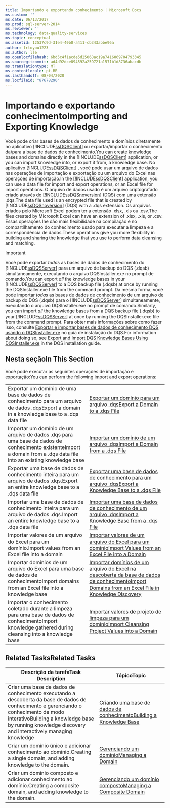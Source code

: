 ```yaml
---
title: Importando e exportando conhecimento | Microsoft Docs
ms.custom: ''
ms.date: 06/13/2017
ms.prod: sql-server-2014
ms.reviewer: ''
ms.technology: data-quality-services
ms.topic: conceptual
ms.assetid: 12537c9d-31e4-40b0-a411-cb343abbe96a
author: lrtoyou1223
ms.author: lle
ms.openlocfilehash: 6bd5c4f1acde5d25068ac19a7416069704793345
ms.sourcegitcommit: ad4d92dce894592a259721a1571b1d8736abacdb
ms.translationtype: MT
ms.contentlocale: pt-BR
ms.lasthandoff: 08/04/2020
ms.locfileid: "87678290"
---
```

# <a name="importing-and-exporting-knowledge"></a><span data-ttu-id="4b8a0-102">Importando e exportando conhecimento</span><span class="sxs-lookup"><span data-stu-id="4b8a0-102">Importing and Exporting Knowledge</span></span>
  <span data-ttu-id="4b8a0-103">Você pode criar bases de dados de conhecimento e domínios diretamente no aplicativo [!INCLUDE[ssDQSClient](../includes/ssdqsclient-md.md)] ou exportar/importar o conhecimento da/para a base de dados de conhecimento.</span><span class="sxs-lookup"><span data-stu-id="4b8a0-103">You can create knowledge bases and domains directly in the [!INCLUDE[ssDQSClient](../includes/ssdqsclient-md.md)] application, or you can import knowledge into, or export it from, a knowledge base.</span></span> <span data-ttu-id="4b8a0-104">No aplicativo [!INCLUDE[ssDQSClient](../includes/ssdqsclient-md.md)] , você pode usar um arquivo de dados nas operações de importação e exportação ou um arquivo do Excel nas operações de importação.</span><span class="sxs-lookup"><span data-stu-id="4b8a0-104">In the [!INCLUDE[ssDQSClient](../includes/ssdqsclient-md.md)] application, you can use a data file for import and export operations, or an Excel file for import operations.</span></span> <span data-ttu-id="4b8a0-105">O arquivo de dados usado é um arquivo criptografado criado através do [!INCLUDE[ssDQSnoversion](../includes/ssdqsnoversion-md.md)] (DQS) com uma extensão .dqs.</span><span class="sxs-lookup"><span data-stu-id="4b8a0-105">The data file used is an encrypted file that is created by [!INCLUDE[ssDQSnoversion](../includes/ssdqsnoversion-md.md)] (DQS) with a .dqs extension.</span></span> <span data-ttu-id="4b8a0-106">Os arquivos criados pelo Microsoft Excel podem ter a extensão .xlsx, .xls ou .csv.</span><span class="sxs-lookup"><span data-stu-id="4b8a0-106">The files created by Microsoft Excel can have an extension of .xlsx, .xls, or .csv.</span></span> <span data-ttu-id="4b8a0-107">Essas operações lhe dão mais flexibilidade na compilação e no compartilhamento do conhecimento usado para executar a limpeza e a correspondência de dados.</span><span class="sxs-lookup"><span data-stu-id="4b8a0-107">These operations give you more flexibility in building and sharing the knowledge that you use to perform data cleansing and matching.</span></span>  
  
> [!IMPORTANT]  
>  <span data-ttu-id="4b8a0-108">Você pode exportar *todas* as bases de dados de conhecimento do [!INCLUDE[ssDQSServer](../includes/ssdqsserver-md.md)] para um arquivo de backup do DQS (.dqsb) simultaneamente, executando o arquivo DQSInstaller.exe no prompt de comando.</span><span class="sxs-lookup"><span data-stu-id="4b8a0-108">You can export *all* the knowledge bases in your [!INCLUDE[ssDQSServer](../includes/ssdqsserver-md.md)] to a DQS backup file (.dqsb) at once by running the DQSInstaller.exe file from the command prompt.</span></span> <span data-ttu-id="4b8a0-109">Da mesma forma, você pode importar *todas* as bases de dados de conhecimento de um arquivo de backup do DQS (.dqsb) para o [!INCLUDE[ssDQSServer](../includes/ssdqsserver-md.md)] simultaneamente, executando o arquivo DQSInstaller.exe no prompt de comando.</span><span class="sxs-lookup"><span data-stu-id="4b8a0-109">Similarly, you can import *all* the knowledge bases from a DQS backup file (.dqsb) to your [!INCLUDE[ssDQSServer](../includes/ssdqsserver-md.md)] at once by running the DQSInstaller.exe file from the command prompt.</span></span> <span data-ttu-id="4b8a0-110">Para obter mais informações sobre como fazer isso, consulte [Exportar e importar bases de dados de conhecimento DQS usando o DQSInstaller.exe](install-windows/export-and-import-dqs-knowledge-bases-using-dqsinstaller-exe.md) no guia de instalação do DQS.</span><span class="sxs-lookup"><span data-stu-id="4b8a0-110">For information about doing so, see [Export and Import DQS Knowledge Bases Using DQSInstaller.exe](install-windows/export-and-import-dqs-knowledge-bases-using-dqsinstaller-exe.md) in the DQS installation guide.</span></span>  
  
## <a name="in-this-section"></a><span data-ttu-id="4b8a0-111">Nesta seção</span><span class="sxs-lookup"><span data-stu-id="4b8a0-111">In This Section</span></span>  
 <span data-ttu-id="4b8a0-112">Você pode executar as seguintes operações de importação e exportação:</span><span class="sxs-lookup"><span data-stu-id="4b8a0-112">You can perform the following import and export operations:</span></span>  
  
|||  
|-|-|  
|<span data-ttu-id="4b8a0-113">Exportar um domínio de uma base de dados de conhecimento para um arquivo de dados .dqs</span><span class="sxs-lookup"><span data-stu-id="4b8a0-113">Export a domain in a knowledge base to a .dqs data file</span></span>|[<span data-ttu-id="4b8a0-114">Exportar um domínio para um arquivo .dqs</span><span class="sxs-lookup"><span data-stu-id="4b8a0-114">Export a Domain to a .dqs File</span></span>](../../2014/data-quality-services/export-a-domain-to-a-dqs-file.md)|  
|<span data-ttu-id="4b8a0-115">Importar um domínio de um arquivo de dados .dqs para uma base de dados de conhecimento existente</span><span class="sxs-lookup"><span data-stu-id="4b8a0-115">Import a domain from a .dqs data file into an existing knowledge base</span></span>|[<span data-ttu-id="4b8a0-116">Importar um domínio de um arquivo .dqs</span><span class="sxs-lookup"><span data-stu-id="4b8a0-116">Import a Domain from a .dqs File</span></span>](../../2014/data-quality-services/import-a-domain-from-a-dqs-file.md)|  
|<span data-ttu-id="4b8a0-117">Exportar uma base de dados de conhecimento inteira para um arquivo de dados .dqs.</span><span class="sxs-lookup"><span data-stu-id="4b8a0-117">Export an entire knowledge base to a .dqs data file</span></span>|[<span data-ttu-id="4b8a0-118">Exportar uma base de dados de conhecimento para um arquivo .dqs</span><span class="sxs-lookup"><span data-stu-id="4b8a0-118">Export a Knowledge Base to a .dqs File</span></span>](../../2014/data-quality-services/export-a-knowledge-base-to-a-dqs-file.md)|  
|<span data-ttu-id="4b8a0-119">Importar uma base de dados de conhecimento inteira para um arquivo de dados .dqs.</span><span class="sxs-lookup"><span data-stu-id="4b8a0-119">Import an entire knowledge base to a .dqs data file</span></span>|[<span data-ttu-id="4b8a0-120">Importar uma base de dados de conhecimento de um arquivo .dqs</span><span class="sxs-lookup"><span data-stu-id="4b8a0-120">Import a Knowledge Base from a .dqs File</span></span>](../../2014/data-quality-services/import-a-knowledge-base-from-a-dqs-file.md)|  
|<span data-ttu-id="4b8a0-121">Importar valores de um arquivo do Excel para um domínio.</span><span class="sxs-lookup"><span data-stu-id="4b8a0-121">Import values from an Excel file into a domain</span></span>|[<span data-ttu-id="4b8a0-122">Importar valores de um arquivo do Excel para um domínio</span><span class="sxs-lookup"><span data-stu-id="4b8a0-122">Import Values from an Excel File into a Domain</span></span>](../../2014/data-quality-services/import-values-from-an-excel-file-into-a-domain.md)|  
|<span data-ttu-id="4b8a0-123">Importar domínios de um arquivo do Excel para uma base de dados de conhecimento</span><span class="sxs-lookup"><span data-stu-id="4b8a0-123">Import domains from an Excel file into a knowledge base</span></span>|[<span data-ttu-id="4b8a0-124">Importar domínios de um arquivo do Excel na descoberta da base de dados de conhecimento</span><span class="sxs-lookup"><span data-stu-id="4b8a0-124">Import Domains from an Excel File in Knowledge Discovery</span></span>](../../2014/data-quality-services/import-domains-from-an-excel-file-in-knowledge-discovery.md)|  
|<span data-ttu-id="4b8a0-125">Importar o conhecimento coletado durante a limpeza para uma base de dados de conhecimento</span><span class="sxs-lookup"><span data-stu-id="4b8a0-125">Import knowledge gathered during cleansing into a knowledge base</span></span>|[<span data-ttu-id="4b8a0-126">Importar valores de projeto de limpeza para um domínio</span><span class="sxs-lookup"><span data-stu-id="4b8a0-126">Import Cleansing Project Values into a Domain</span></span>](../../2014/data-quality-services/import-cleansing-project-values-into-a-domain.md)|  
  
## <a name="related-tasks"></a><span data-ttu-id="4b8a0-127">Related Tasks</span><span class="sxs-lookup"><span data-stu-id="4b8a0-127">Related Tasks</span></span>  
  
|<span data-ttu-id="4b8a0-128">Descrição da tarefa</span><span class="sxs-lookup"><span data-stu-id="4b8a0-128">Task Description</span></span>|<span data-ttu-id="4b8a0-129">Tópico</span><span class="sxs-lookup"><span data-stu-id="4b8a0-129">Topic</span></span>|  
|----------------------|-----------|  
|<span data-ttu-id="4b8a0-130">Criar uma base de dados de conhecimento executando a descoberta da base de dados de conhecimento e gerenciando o conhecimento de modo interativo</span><span class="sxs-lookup"><span data-stu-id="4b8a0-130">Building a knowledge base by running knowledge discovery and interactively managing knowledge</span></span>|[<span data-ttu-id="4b8a0-131">Criando uma base de dados de conhecimento</span><span class="sxs-lookup"><span data-stu-id="4b8a0-131">Building a Knowledge Base</span></span>](../../2014/data-quality-services/building-a-knowledge-base.md)|  
|<span data-ttu-id="4b8a0-132">Criar um domínio único e adicionar conhecimento ao domínio.</span><span class="sxs-lookup"><span data-stu-id="4b8a0-132">Creating a single domain, and adding knowledge to the domain.</span></span>|[<span data-ttu-id="4b8a0-133">Gerenciando um domínio</span><span class="sxs-lookup"><span data-stu-id="4b8a0-133">Managing a Domain</span></span>](../../2014/data-quality-services/managing-a-domain.md)|  
|<span data-ttu-id="4b8a0-134">Criar um domínio composto e adicionar conhecimento ao domínio.</span><span class="sxs-lookup"><span data-stu-id="4b8a0-134">Creating a composite domain, and adding knowledge to the domain.</span></span>|[<span data-ttu-id="4b8a0-135">Gerenciando um domínio composto</span><span class="sxs-lookup"><span data-stu-id="4b8a0-135">Managing a Composite Domain</span></span>](../../2014/data-quality-services/managing-a-composite-domain.md)|  
  
  
